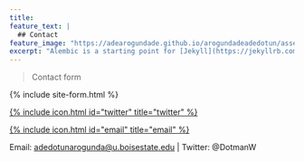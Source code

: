 ```yaml
---
title:
feature_text: |
  ## Contact
feature_image: "https://adearogundade.github.io/arogundadeadedotun/assets/Images/Contact_Cover_2.jpg"
excerpt: "Alembic is a starting point for [Jekyll](https://jekyllrb.com/) projects. Rather than starting from scratch, this boilerplate is designed to get the ball rolling immediately. Install it, configure it, tweak it, push it."
---
```



> Contact form

{% include site-form.html %}



[{% include icon.html id="twitter" title="twitter" %}](https://twitter.com/DotmanW)

[{% include icon.html id="email" title="email" %}](adedotun.aro@gmail.com)


Email: adedotunarogunda@u.boisestate.edu  | Twitter: @DotmanW


